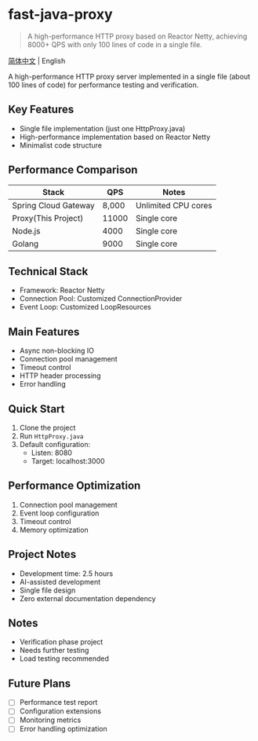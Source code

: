 # fast-java-proxy

> A high-performance HTTP proxy based on Reactor Netty, achieving 8000+ QPS with only 100 lines of code in a single file.

[简体中文](README.md) | English

A high-performance HTTP proxy server implemented in a single file (about 100 lines of code) for performance testing and verification.

## Key Features

- Single file implementation (just one HttpProxy.java)
- High-performance implementation based on Reactor Netty
- Minimalist code structure

## Performance Comparison

| Stack | QPS | Notes |
|-------|-----|-------|
| Spring Cloud Gateway | 8,000 | Unlimited CPU cores |
| Proxy(This Project) | 11000 | Single core |
| Node.js | 4000 | Single core |
| Golang | 9000 | Single core |

## Technical Stack

- Framework: Reactor Netty
- Connection Pool: Customized ConnectionProvider
- Event Loop: Customized LoopResources

## Main Features

- Async non-blocking IO
- Connection pool management
- Timeout control
- HTTP header processing
- Error handling

## Quick Start

1. Clone the project
2. Run `HttpProxy.java`
3. Default configuration:
   - Listen: 8080
   - Target: localhost:3000

## Performance Optimization

1. Connection pool management
2. Event loop configuration
3. Timeout control
4. Memory optimization

## Project Notes

- Development time: 2.5 hours
- AI-assisted development
- Single file design
- Zero external documentation dependency

## Notes

- Verification phase project
- Needs further testing
- Load testing recommended

## Future Plans

- [ ] Performance test report
- [ ] Configuration extensions
- [ ] Monitoring metrics
- [ ] Error handling optimization
